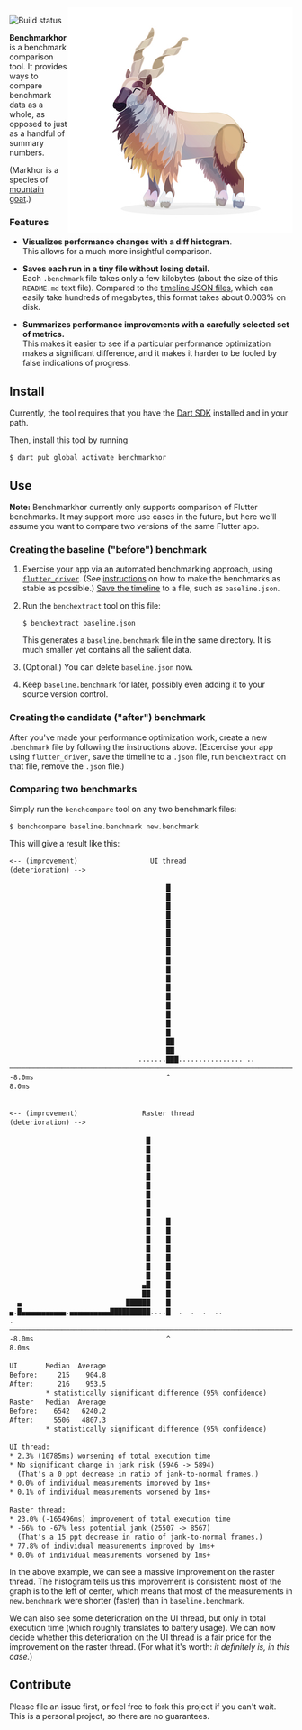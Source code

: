 <img src="https://github.com/filiph/benchmarkhor/raw/main/doc/images/markhor.jpg" alt="An illustration of a markhor, a mountain goat" align="right">

![Build status](https://github.com/filiph/benchmarkhor/actions/workflows/test.yml/badge.svg)

**Benchmarkhor** is a benchmark comparison tool. 
It provides ways to compare benchmark data as a whole, as opposed to just
as a handful of summary numbers.

(Markhor is a species of 
[mountain goat](https://www.google.com/search?q=markhor).)

### Features

* **Visualizes performance changes with a diff histogram**.  
  This allows for a much more insightful comparison.  
  
* **Saves each run in a tiny file without
  losing detail.**  
  Each `.benchmark` file takes only a few kilobytes 
  (about the size of this `README.md` text file).
  Compared to the 
  [timeline JSON files](https://docs.google.com/document/d/1CvAClvFfyA5R-PhYUmn5OOQtYMH4h6I0nSsKchNAySU/preview),
  which can easily take hundreds of megabytes,
  this format takes about 0.003% on disk.  
  
* **Summarizes performance improvements with a carefully selected
  set of metrics.**  
  This makes it easier to see if a particular performance
  optimization makes a significant difference, 
  and it makes it harder to be fooled by false indications of progress.

## Install

Currently, the tool requires that you have the 
[Dart SDK](https://dart.dev/get-dart)
installed and in your path.

Then, install this tool by running

```text
$ dart pub global activate benchmarkhor
```

## Use

**Note:** Benchmarkhor currently only supports comparison of Flutter
benchmarks. It may support more use cases in the future, but here we'll
assume you want to compare two versions of the same Flutter app.

### Creating the baseline ("before") benchmark

1. Exercise your app via an automated benchmarking approach, using 
  [`flutter_driver`](https://api.flutter.dev/flutter/flutter_driver/flutter_driver-library.html).
   (See 
   [instructions](https://medium.com/flutter/performance-testing-of-flutter-apps-df7669bb7df7) on how to make the benchmarks as stable as possible.)
   [Save the timeline](https://api.flutter.dev/flutter/flutter_driver/FlutterDriver/stopTracingAndDownloadTimeline.html)
   to a file, such as `baseline.json`.

2. Run the `benchextract` tool on this file:

       $ benchextract baseline.json
   
   This generates a `baseline.benchmark` file in the same directory. It is much smaller yet contains all the salient data.
   
3. (Optional.) You can delete `baseline.json` now.

4. Keep `baseline.benchmark` for later, possibly even adding it to your source version control.

### Creating the candidate ("after") benchmark

After you've made your performance optimization work, create a new `.benchmark` file by following the instructions above. (Excercise your app using `flutter_driver`, save the timeline to a `.json` file, run `benchextract` on that file, remove the `.json` file.)

### Comparing two benchmarks

Simply run the `benchcompare` tool on any two benchmark files:

```text
$ benchcompare baseline.benchmark new.benchmark
```

This will give a result like this:

```text
<-- (improvement)                  UI thread                (deterioration) -->

                                       █
                                       █
                                       █
                                       █
                                       █
                                       █
                                       █
                                       █
                                       █
                                       █
                                       █
                                       █
                                       █
                                       █
                                       █
                                       █
                                       █
                                       ██
                                       ██
                                .......███................ ..
───────────────────────────────────────────────────────────────────────────────
-8.0ms                                 ^                                  8.0ms


<-- (improvement)                Raster thread              (deterioration) -->

                                  █
                                  █
                                  █
                                  █
                                  █
                                  █
                                  █
                                  █
                                  █
                                  █    █
                                  █    █
                                  █    █
                                  █    █
                                  █    █
                                  █    █
                                  █    █
                                 ▄█    █
                                 ██    █
  ▄                          ██████    █
▄.█▄▄▄▄▄▄▄▄▄▄▄.▄▄▄▄▄▄▄▄▄▄██████████....█  .  .  .  ..                         .
───────────────────────────────────────────────────────────────────────────────
-8.0ms                                 ^                                  8.0ms

UI       Median  Average
Before:     215    904.8
After:      216    953.5
         * statistically significant difference (95% confidence)
Raster   Median  Average
Before:    6542   6240.2
After:     5506   4807.3
         * statistically significant difference (95% confidence)

UI thread:
* 2.3% (10785ms) worsening of total execution time
* No significant change in jank risk (5946 -> 5894)
  (That's a 0 ppt decrease in ratio of jank-to-normal frames.)
* 0.0% of individual measurements improved by 1ms+
* 0.1% of individual measurements worsened by 1ms+

Raster thread:
* 23.0% (-165496ms) improvement of total execution time
* -66% to -67% less potential jank (25507 -> 8567)
  (That's a 15 ppt decrease in ratio of jank-to-normal frames.)
* 77.8% of individual measurements improved by 1ms+
* 0.0% of individual measurements worsened by 1ms+
```

In the above example, we can see a massive improvement on the raster thread. The histogram tells us this improvement is consistent: most of the graph is to the left of center, which means that most of the measurements in `new.benchmark` were shorter (faster) than in `baseline.benchmark`.

We can also see some deterioration on the UI thread, but only in total execution time (which roughly translates to battery usage). We can now decide whether this deterioration on the UI thread is a fair price for the improvement on the raster thread. (For what it's worth: _it definitely is, in this case._)

## Contribute

Please file an issue first, or feel free to fork this project if you can't wait. This is a personal project, so there are no guarantees.
